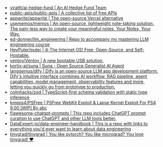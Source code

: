 + [virattt/ai-hedge-fund | An AI Hedge Fund Team](https://github.com//virattt/ai-hedge-fund)
+ [public-apis/public-apis | A collective list of free APIs](https://github.com//public-apis/public-apis)
+ [appwrite/appwrite | The open-source Vercel alternative](https://github.com//appwrite/appwrite)
+ [usememos/memos | An open-source, lightweight note-taking solution. The pain-less way to create your meaningful notes. Your Notes, Your Way.](https://github.com//usememos/memos)
+ [ed-donner/llm_engineering | Repo to accompany my mastering LLM engineering course](https://github.com//ed-donner/llm_engineering)
+ [HeyPuter/puter | 🌐 The Internet OS! Free, Open-Source, and Self-Hostable.](https://github.com//HeyPuter/puter)
+ [ventoy/Ventoy | A new bootable USB solution.](https://github.com//ventoy/Ventoy)
+ [kortix-ai/suna | Suna - Open Source Generalist AI Agent](https://github.com//kortix-ai/suna)
+ [langgenius/dify | Dify is an open-source LLM app development platform. Dify's intuitive interface combines AI workflow, RAG pipeline, agent capabilities, model management, observability features and more, letting you quickly go from prototype to production.](https://github.com//langgenius/dify)
+ [colinhacks/zod | TypeScript-first schema validation with static type inference](https://github.com//colinhacks/zod)
+ [kmeps4/PSFree | PSFree WebKit Exploit & Lapse Kernel Exploit For PS4 9.00 [WIP] By abc](https://github.com//kmeps4/PSFree)
+ [f/awesome-chatgpt-prompts | This repo includes ChatGPT prompt curation to use ChatGPT and other LLM tools better.](https://github.com//f/awesome-chatgpt-prompts)
+ [DataExpert-io/data-engineer-handbook | This is a repo with links to everything you'd ever want to learn about data engineering](https://github.com//DataExpert-io/data-engineer-handbook)
+ [tinygrad/tinygrad | You like pytorch? You like micrograd? You love tinygrad! ❤️](https://github.com//tinygrad/tinygrad)
